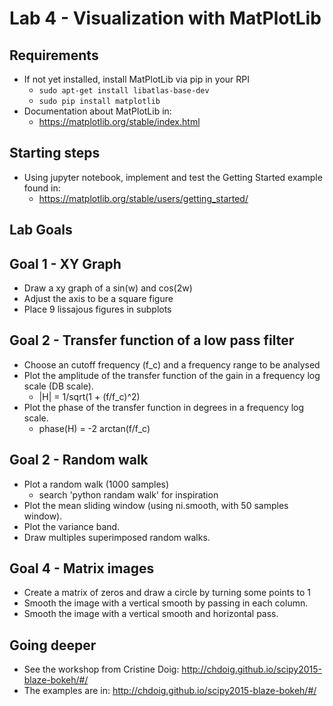 # Lab 4 - Visualization with MatPlotLib


## Requirements

* If not yet installed, install MatPlotLib via pip in your RPI
  *  `sudo apt-get install libatlas-base-dev`
  *  `sudo pip install matplotlib`
* Documentation about MatPlotLib in:
  *  https://matplotlib.org/stable/index.html


## Starting steps

* Using jupyter notebook, implement and test the Getting Started example found in:
  * https://matplotlib.org/stable/users/getting_started/

## Lab Goals

## Goal 1 - XY Graph

* Draw a xy graph of a sin(w) and cos(2w)
* Adjust the axis to be a square figure
* Place 9 lissajous figures in subplots

## Goal 2 - Transfer function of a low pass filter

* Choose an cutoff frequency (f_c) and a frequency range to be analysed 
* Plot the amplitude of the transfer function of the gain in a frequency log scale (DB scale).
  * |H| = 1/sqrt(1 + (f/f_c)^2)
* Plot the phase of the transfer function in degrees in a frequency log scale.
  * phase(H) = -2 arctan(f/f_c)


## Goal 2 - Random walk

* Plot a random walk (1000 samples)
  * search 'python randam walk' for inspiration
* Plot the mean sliding window (using ni.smooth, with 50 samples window).
* Plot the variance band.
* Draw multiples superimposed random walks.


## Goal 4 - Matrix images

* Create a matrix of zeros and draw a circle 
by turning some points to 1
* Smooth the image with a vertical smooth by passing in each column.
* Smooth the image with a vertical smooth and horizontal pass.


## Going deeper 
* See the workshop from Cristine Doig: http://chdoig.github.io/scipy2015-blaze-bokeh/#/
* The examples are in: http://chdoig.github.io/scipy2015-blaze-bokeh/#/
